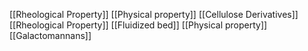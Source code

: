 [[Rheological Property]]
[[Physical property]]
[[Cellulose Derivatives]]
[[Rheological Property]]
[[Fluidized bed]]
[[Physical property]]
[[Galactomannans]]
